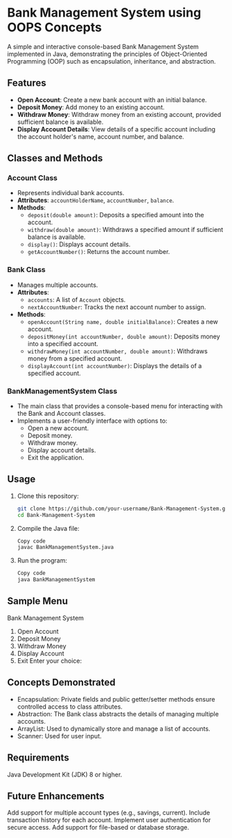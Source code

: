 # Bank Management System using OOPS Concepts

A simple and interactive console-based Bank Management System implemented in Java, demonstrating the principles of Object-Oriented Programming (OOP) such as encapsulation, inheritance, and abstraction. 

## Features
- **Open Account**: Create a new bank account with an initial balance.
- **Deposit Money**: Add money to an existing account.
- **Withdraw Money**: Withdraw money from an existing account, provided sufficient balance is available.
- **Display Account Details**: View details of a specific account including the account holder's name, account number, and balance.

## Classes and Methods
### **Account Class**
- Represents individual bank accounts.
- **Attributes**: `accountHolderName`, `accountNumber`, `balance`.
- **Methods**:
  - `deposit(double amount)`: Deposits a specified amount into the account.
  - `withdraw(double amount)`: Withdraws a specified amount if sufficient balance is available.
  - `display()`: Displays account details.
  - `getAccountNumber()`: Returns the account number.

### **Bank Class**
- Manages multiple accounts.
- **Attributes**: 
  - `accounts`: A list of `Account` objects.
  - `nextAccountNumber`: Tracks the next account number to assign.
- **Methods**:
  - `openAccount(String name, double initialBalance)`: Creates a new account.
  - `depositMoney(int accountNumber, double amount)`: Deposits money into a specified account.
  - `withdrawMoney(int accountNumber, double amount)`: Withdraws money from a specified account.
  - `displayAccount(int accountNumber)`: Displays the details of a specified account.

### **BankManagementSystem Class**
- The main class that provides a console-based menu for interacting with the Bank and Account classes.
- Implements a user-friendly interface with options to:
  - Open a new account.
  - Deposit money.
  - Withdraw money.
  - Display account details.
  - Exit the application.

## Usage
1. Clone this repository:
   ```bash
   git clone https://github.com/your-username/Bank-Management-System.git
   cd Bank-Management-System
2. Compile the Java file:
   ```bash
   Copy code
   javac BankManagementSystem.java
3. Run the program:
   ```bash
   Copy code
   java BankManagementSystem

## Sample Menu
Bank Management System
  1. Open Account
  2. Deposit Money
  3. Withdraw Money
  4. Display Account
  5. Exit
  Enter your choice:

## Concepts Demonstrated
  - Encapsulation: Private fields and public getter/setter methods ensure controlled access to class attributes.
  - Abstraction: The Bank class abstracts the details of managing multiple accounts.
  - ArrayList: Used to dynamically store and manage a list of accounts.
  - Scanner: Used for user input.

## Requirements
Java Development Kit (JDK) 8 or higher.

## Future Enhancements
Add support for multiple account types (e.g., savings, current).
Include transaction history for each account.
Implement user authentication for secure access.
Add support for file-based or database storage.
